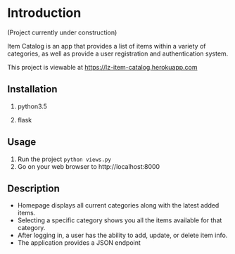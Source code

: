# Introduction
(Project currently under construction)

Item Catalog is an app that provides a list of items within a variety of categories, as well as provide a user registration and authentication system.

This project is viewable at https://lz-item-catalog.herokuapp.com
## Installation
1. python3.5

2. flask

## Usage
1. Run the project
```python views.py```
2. Go on your web browser to http://localhost:8000

## Description
* Homepage displays all current categories along with the latest added items.
* Selecting a specific category shows you all the items available for that category.
* After logging in, a user has the ability to add, update, or delete item info.
* The application provides a JSON endpoint
